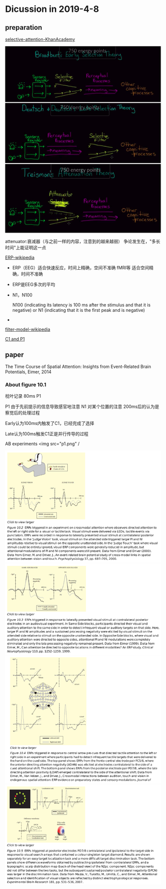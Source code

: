 
# Dicussion in 2019-4-8

## preparation

[selective-attention-KhanAcademy](https://www.khanacademy.org/science/health-and-medicine/executive-systems-of-the-brain/attention-language-lesson/v/selective-attention)

<img src="b1.png"/>

<img src="b2.png"/>

<img src="b3.png"/>

attenuator:衰减器（与之前一样的内容，注意到的越来越弱）
争论发生在，"多长时间"上能证明这一点

[ERP-wikipedia](https://en.wikipedia.org/wiki/Event-related_potential)

* ERP（EEG）适合快速反应，时间上精确，空间不准确
fMRI等 适合空间精确，时间不准确

* ERP是EEG多次的平均

* N1，N100
	
	N100 (indicating its latency is 100 ms after the stimulus and that it is negative) or N1 (indicating that it is the first peak and is negative)

* 

[filter-model-wikipedia](https://en.wikipedia.org/wiki/Broadbent%27s_filter_model_of_attention#Late_selection_models_of_attention)


[C1 and P1](https://en.wikipedia.org/wiki/C1_and_P1_(neuroscience))

## paper
The Time Course of Spatial Attention: Insights from Event-Related Brain
Potentials, Eimer, 2014

### About figure 10.1

枕叶记录
80ms P1

P1 由于先前提示的信息导致感官地注意
N1 对某个位置的注意
200ms后的认为是察觉后的处理过程


Early认为100ms内触发了C1，已经完成了选择

Late认为100ms触发C1正是并行传导的过程


AB experiments
<img src="p1.png" /

<img src="p2.png" />

<img src="p3.png" />

<img src="p4.png" />

<img src="p5.png" />

